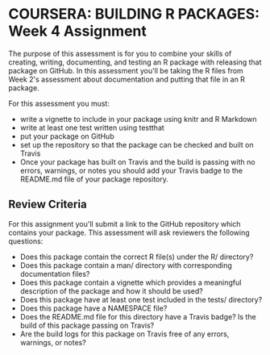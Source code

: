 # COURSERA: BUILDING R PACKAGES: Week 4 Assignment

The purpose of this assessment is for you to combine your skills of creating, writing, documenting, and testing an R package with releasing that package on GitHub. In this assessment you'll be taking the R files from Week 2's assessment about documentation and putting that file in an R package.

For this assessment you must:

* write a vignette to include in your package using knitr and R Markdown
* write at least one test written using testthat
* put your package on GitHub
* set up the repository so that the package can be checked and built on Travis
* Once your package has built on Travis and the build is passing with no errors, warnings, or notes you should add your Travis badge to the README.md file of your package repository.

## Review Criteria

For this assignment you'll submit a link to the GitHub repository which contains your package. This assessment will ask reviewers the following questions:

* Does this package contain the correct R file(s) under the R/ directory?
* Does this package contain a man/ directory with corresponding documentation files?
* Does this package contain a vignette which provides a meaningful description of the package and how it should be used?
* Does this package have at least one test included in the tests/ directory?
* Does this package have a NAMESPACE file?
* Does the README.md file for this directory have a Travis badge?
Is the build of this package passing on Travis?
* Are the build logs for this package on Travis free of any errors, warnings, or notes?
